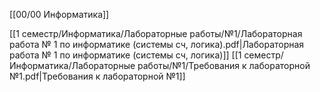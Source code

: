 [[00/00 Информатика]]

[[1 семестр/Информатика/Лабораторные работы/№1/Лабораторная работа № 1 по информатике (системы сч, логика).pdf|Лабораторная работа № 1 по информатике (системы сч, логика)]]
[[1 семестр/Информатика/Лабораторные работы/№1/Требования к лабораторной №1.pdf|Требования к лабораторной №1]]
